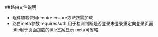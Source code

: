 ##路由文件说明
* 组件加载使用require.ensure方法按需加载
* 路由meta参数 requiresAuth 用于检测判断是否登录未登录重定向登录页面title用于页面加载的title文案显示 meta可省略

```

```
